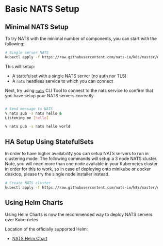 # Basic NATS Setup

## Minimal NATS Setup

To try NATS with the minimal number of components, you can start with the following:

```bash
# Single server NATS
kubectl apply -f https://raw.githubusercontent.com/nats-io/k8s/master/nats-server/single-server-nats.yml
```

This will setup:

* A statefulset with a single NATS server \(no auth nor TLS\)
* A `nats` headless service to which you can connect

Next, try using [`nats`](/nats-tools/natscli.md) CLI Tool to connect to the nats service to confirm that you have setup your NATS servers correctly.

```bash

# Send message to NATS
% nats sub -s nats hello &
Listening on [hello]

% nats pub -s nats hello world
```

## HA Setup Using StatefulSets

In order to have higher availability you can setup NATS servers to run in clustering mode. The following commands will setup a 3 node NATS cluster. Note, you will need more than one node available in your Kubernetes cluster in order for this to work, so in case of deploying onto minikube or docker desktop, please try the single node installer instead.

```bash
# Create NATS cluster
kubectl apply -f https://raw.githubusercontent.com/nats-io/k8s/master/nats-server/simple-nats.yml
```

## Using Helm Charts

Using Helm Charts is now the recommended way to deploy NATS servers over Kubernetes

Location of the officially supported Helm:

* [NATS Helm Chart](https://github.com/nats-io/k8s/tree/master/helm/charts/nats)
